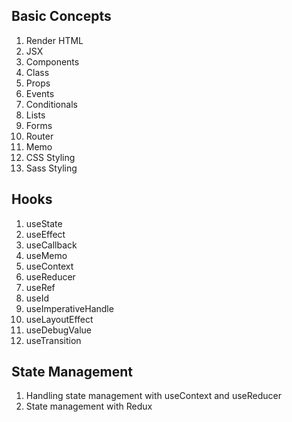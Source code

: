 ## Basic Concepts

1. Render HTML
2. JSX
3. Components
4. Class
5. Props
6. Events
7. Conditionals
8. Lists
9. Forms
10. Router
11. Memo
12. CSS Styling
13. Sass Styling

## Hooks

1. useState
2. useEffect
3. useCallback
4. useMemo
5. useContext
6. useReducer
7. useRef
8. useId
9. useImperativeHandle
10. useLayoutEffect
11. useDebugValue
12. useTransition

## State Management

1. Handling state management with useContext and useReducer
2. State management with Redux
